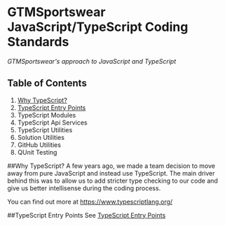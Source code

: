 # GTMSportswear JavaScript/TypeScript Coding Standards

*GTMSportswear's approach to JavaScript and TypeScript*

## Table of Contents

1. [Why TypeScript?](#why-typescript?)
1. [TypeScript Entry Points](https://github.com/GTMSportswear/docs/blob/master/codingstandards/JS/typescriptentrypoints.md)
1. TypeScript Modules
1. TypeScript Api Services
1. TypeScript Utilities
  1. Solution Utilities
  1. GitHub Utilities
1. QUnit Testing

##Why TypeScript?
A few years ago, we made a team decision to move away from pure JavaScript and instead use TypeScript. The main driver behind this was to allow us to add stricter type checking to our code and give us better intellisense during the coding process.

You can find out more at https://www.typescriptlang.org/

##TypeScript Entry Points
See [TypeScript Entry Points](typescriptentrypoints.md)


